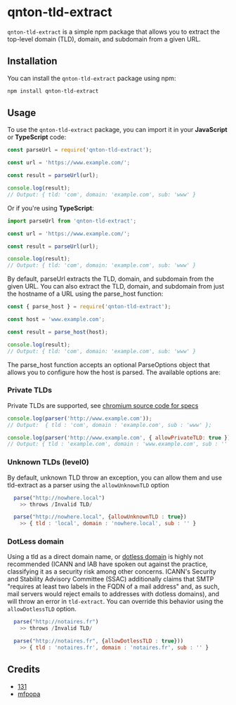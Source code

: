 # qnton-tld-extract

`qnton-tld-extract` is a simple npm package that allows you to extract the top-level domain (TLD), domain, and subdomain from a given URL.

## Installation

You can install the `qnton-tld-extract` package using npm:

```bash
npm install qnton-tld-extract
```

## Usage

To use the `qnton-tld-extract` package, you can import it in your **JavaScript** or **TypeScript** code:

```js
const parseUrl = require('qnton-tld-extract');

const url = 'https://www.example.com/';

const result = parseUrl(url);

console.log(result);
// Output: { tld: 'com', domain: 'example.com', sub: 'www' }
```

Or if you're using **TypeScript**:

```ts
import parseUrl from 'qnton-tld-extract';

const url = 'https://www.example.com/';

const result = parseUrl(url);

console.log(result);
// Output: { tld: 'com', domain: 'example.com', sub: 'www' }
```

By default, parseUrl extracts the TLD, domain, and subdomain from the given URL. You can also extract the TLD, domain, and subdomain from just the hostname of a URL using the parse_host function:

```js
const { parse_host } = require('qnton-tld-extract');

const host = 'www.example.com';

const result = parse_host(host);

console.log(result);
// Output: { tld: 'com', domain: 'example.com', sub: 'www' }
```

The parse_host function accepts an optional ParseOptions object that allows you to configure how the host is parsed. The available options are:

### Private TLDs

Private TLDs are supported, see [chromium source code for specs](https://chromium.googlesource.com/chromium/src/+/master/net/tools/tld_cleanup/tld_cleanup.cc)

```js
console.log(parser('http://www.example.com'));
// Output:  { tld : 'com', domain : 'example.com', sub : 'www' };

console.log(parser('http://www.example.com', { allowPrivateTLD: true }));
// Output: { tld : 'example.com', domain : 'www.example.com', sub : '' };
```

### Unknown TLDs (level0)

By default, unknown TLD throw an exception, you can allow them and use tld-extract as a parser using the `allowUnknownTLD` option

```js
  parse("http://nowhere.local")
    >> throws /Invalid TLD/

  parse("http://nowhere.local", {allowUnknownTLD : true})
    >> { tld : 'local', domain : 'nowhere.local', sub : '' }

```

### DotLess domain

Using a tld as a direct domain name, or [dotless domain](https://en.wikipedia.org/wiki/Top-level_domain#Dotless_domains) is highly not recommended (ICANN and IAB have spoken out against the practice, classifying it as a security risk among other concerns. ICANN's Security and Stability Advisory Committee (SSAC) additionally claims that SMTP "requires at least two labels in the FQDN of a mail address" and, as such, mail servers would reject emails to addresses with dotless domains), and will throw an error in `tld-extract`. You can override this behavior using the `allowDotlessTLD` option.

```js
  parse("http://notaires.fr")
    >> throws /Invalid TLD/

  parse("http://notaires.fr", {allowDotlessTLD : true}))
    >> { tld : 'notaires.fr', domain : 'notaires.fr', sub : '' }

```

## Credits

- [131](https://github.com/131)
- [mfpopa](https://github.com/mfpopa)

